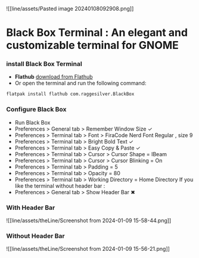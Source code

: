 
![[line/assets/Pasted image 20240108092908.png]]
# Black Box Terminal : An elegant and customizable terminal for GNOME
### install Black Box Terminal

- **Flathub** [download from Flathub](https://flathub.org/apps/details/com.raggesilver.BlackBox)
- Or open the terminal and run the following command:
```sh
flatpak install flathub com.raggesilver.BlackBox
```

### Configure Black Box
- Run Black Box 
- Preferences > General tab >  Remember Window Size ✓
- Preferences > Terminal tab > Font > FiraCode Nerd Font Regular , size  9
- Preferences > Terminal tab > Bright Bold Text ✓
- Preferences > Terminal tab > Easy Copy & Paste ✓
- Preferences > Terminal tab > Cursor > Cursor Shape = IBeam
- Preferences > Terminal tab > Cursor > Cursor Blinking = On
- Preferences > Terminal tab > Padding = 5
- Preferences > Terminal tab > Opacity = 80
- Preferences > Terminal tab > Working Directory = Home Directory
If you like the terminal without header bar :
- Preferences > General tab >  Show Header Bar ✖

### With Header Bar

![[line/assets/theLine/Screenshot from 2024-01-09 15-58-44.png]]
### Without Header Bar

![[line/assets/theLine/Screenshot from 2024-01-09 15-56-21.png]]